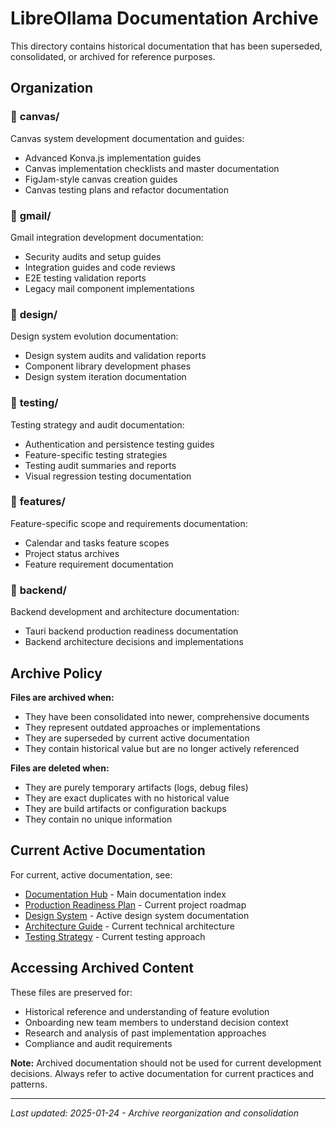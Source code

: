 # LibreOllama Documentation Archive

This directory contains historical documentation that has been superseded, consolidated, or archived for reference purposes.

## Organization

### 📁 **canvas/**
Canvas system development documentation and guides:
- Advanced Konva.js implementation guides
- Canvas implementation checklists and master documentation
- FigJam-style canvas creation guides
- Canvas testing plans and refactor documentation

### 📁 **gmail/**
Gmail integration development documentation:
- Security audits and setup guides
- Integration guides and code reviews
- E2E testing validation reports
- Legacy mail component implementations

### 📁 **design/**
Design system evolution documentation:
- Design system audits and validation reports
- Component library development phases
- Design system iteration documentation

### 📁 **testing/**
Testing strategy and audit documentation:
- Authentication and persistence testing guides
- Feature-specific testing strategies
- Testing audit summaries and reports
- Visual regression testing documentation

### 📁 **features/**
Feature-specific scope and requirements documentation:
- Calendar and tasks feature scopes
- Project status archives
- Feature requirement documentation

### 📁 **backend/**
Backend development and architecture documentation:
- Tauri backend production readiness documentation
- Backend architecture decisions and implementations

## Archive Policy

**Files are archived when:**
- They have been consolidated into newer, comprehensive documents
- They represent outdated approaches or implementations
- They are superseded by current active documentation
- They contain historical value but are no longer actively referenced

**Files are deleted when:**
- They are purely temporary artifacts (logs, debug files)
- They are exact duplicates with no historical value
- They are build artifacts or configuration backups
- They contain no unique information

## Current Active Documentation

For current, active documentation, see:
- [Documentation Hub](../README.md) - Main documentation index
- [Production Readiness Plan](../PRODUCTION_READINESS.md) - Current project roadmap
- [Design System](../DESIGN_SYSTEM.md) - Active design system documentation
- [Architecture Guide](../ARCHITECTURE.md) - Current technical architecture
- [Testing Strategy](../TESTING_STRATEGY.md) - Current testing approach

## Accessing Archived Content

These files are preserved for:
- Historical reference and understanding of feature evolution
- Onboarding new team members to understand decision context
- Research and analysis of past implementation approaches
- Compliance and audit requirements

**Note:** Archived documentation should not be used for current development decisions. Always refer to active documentation for current practices and patterns.

---

*Last updated: 2025-01-24 - Archive reorganization and consolidation*